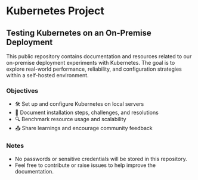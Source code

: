 # Kubernetes Project

## Testing Kubernetes on an On-Premise Deployment

This public repository contains documentation and resources related to our on-premise deployment experiments with Kubernetes. The goal is to explore real-world performance, reliability, and configuration strategies within a self-hosted environment.

### Objectives
- 🛠️ Set up and configure Kubernetes on local servers
- 📖 Document installation steps, challenges, and resolutions
- 🔍 Benchmark resource usage and scalability
- 📤 Share learnings and encourage community feedback

### Notes
- No passwords or sensitive credentials will be stored in this repository.
- Feel free to contribute or raise issues to help improve the documentation.


